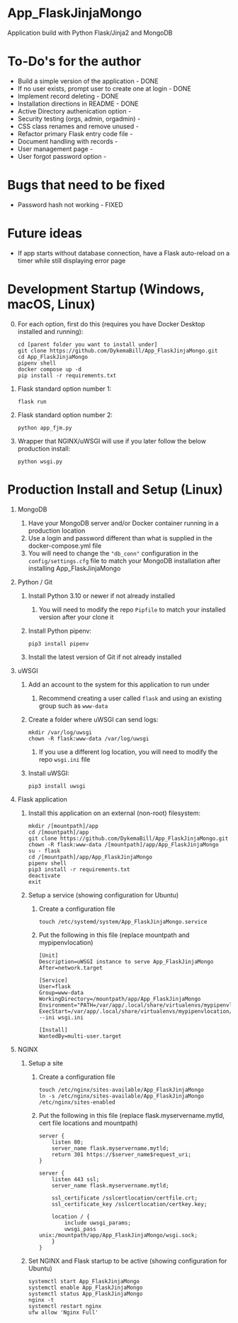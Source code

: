 # App_FlaskJinjaMongo
Application build with Python Flask/Jinja2 and MongoDB

# To-Do's for the author
-   Build a simple version of the application - DONE
-   If no user exists, prompt user to create one at login - DONE
-   Implement record deleting - DONE
-   Installation directions in README - DONE
-   Active Directory authenication option - 
-   Security testing (orgs, admin, orgadmin) - 
-   CSS class renames and remove unused - 
-   Refactor primary Flask entry code file - 
-   Document handling with records - 
-   User management page - 
-   User forgot password option - 

# Bugs that need to be fixed
-   Password hash not working - FIXED

# Future ideas
-   If app starts without database connection, have a Flask auto-reload on a timer while still displaying error page

# Development Startup (Windows, macOS, Linux)

0.  For each option, first do this (requires you have Docker Desktop installed and running):

    ```
    cd [parent folder you want to install under]
    git clone https://github.com/DykemaBill/App_FlaskJinjaMongo.git
    cd App_FlaskJinjaMongo
    pipenv shell
    docker compose up -d
    pip install -r requirements.txt
    ```

1.  Flask standard option number 1:

    ```
    flask run
    ```

2.  Flask standard option number 2:

    ```
    python app_fjm.py
    ```

2.  Wrapper that NGINX/uWSGI will use if you later follow the below production install:

    ```
    python wsgi.py
    ```

# Production Install and Setup (Linux)

1.  MongoDB
    1.  Have your MongoDB server and/or Docker container running in a production location
    2.  Use a login and password different than what is supplied in the docker-compose.yml file
    3.  You will need to change the ```"db_conn"``` configuration in the ```config/settings.cfg``` file to match your MongoDB installation after installing App_FlaskJinjaMongo
1.  Python / Git
    1.  Install Python 3.10 or newer if not already installed
        1.  You will need to modify the repo ```Pipfile``` to match your installed version after your clone it
    2.  Install Python pipenv:

        ```
        pip3 install pipenv
        ```

    3.  Install the latest version of Git if not already installed
2.  uWSGI
    1.  Add an account to the system for this application to run under
        1.  Recommend creating a user called ```flask``` and using an existing group such as ```www-data```
    2.  Create a folder where uWSGI can send logs:

        ```
        mkdir /var/log/uwsgi
        chown -R flask:www-data /var/log/uwsgi
        ```

        1.  If you use a different log location, you will need to modify the repo ```wsgi.ini``` file
    3.  Install uWSGI:

        ```
        pip3 install uwsgi
        ```

4.  Flask application
    1.  Install this application on an external (non-root) filesystem:

        ```
        mkdir /[mountpath]/app
        cd /[mountpath]/app
        git clone https://github.com/DykemaBill/App_FlaskJinjaMongo.git
        chown -R flask:www-data /[mountpath]/app/App_FlaskJinjaMongo
        su - flask
        cd /[mountpath]/app/App_FlaskJinjaMongo
        pipenv shell
        pip3 install -r requirements.txt
        deactivate
        exit
        ```

    2.  Setup a service (showing configuration for Ubuntu)
        1.  Create a configuration file

            ```
            touch /etc/systemd/system/App_FlaskJinjaMongo.service
            ```

        2.  Put the following in this file (replace mountpath and mypipenvlocation)

            ```
            [Unit]
            Description=uWSGI instance to serve App_FlaskJinjaMongo
            After=network.target

            [Service]
            User=flask
            Group=www-data
            WorkingDirectory=/mountpath/app/App_FlaskJinjaMongo
            Environment="PATH=/var/app/.local/share/virtualenvs/mypipenvlocation/bin"
            ExecStart=/var/app/.local/share/virtualenvs/mypipenvlocation/bin/uwsgi --ini wsgi.ini

            [Install]
            WantedBy=multi-user.target
            ```

5.  NGINX
    1.  Setup a site
        1.  Create a configuration file

            ```
            touch /etc/nginx/sites-available/App_FlaskJinjaMongo
            ln -s /etc/nginx/sites-available/App_FlaskJinjaMongo /etc/nginx/sites-enabled
            ```

        2.  Put the following in this file (replace flask.myservername.mytld, cert file locations and mountpath)

            ```
            server {
                listen 80;
                server_name flask.myservername.mytld;
                return 301 https://$server_name$request_uri;
            }

            server {
                listen 443 ssl;
                server_name flask.myservername.mytld;

                ssl_certificate /sslcertlocation/certfile.crt; 
                ssl_certificate_key /sslcertlocation/certkey.key;

                location / {
                    include uwsgi_params;
                    uwsgi_pass unix:/mountpath/app/App_FlaskJinjaMongo/wsgi.sock;
                }
            }
            ```

    2.  Set NGINX and Flask startup to be active (showing configuration for Ubuntu)

        ```
        systemctl start App_FlaskJinjaMongo
        systemctl enable App_FlaskJinjaMongo
        systemctl status App_FlaskJinjaMongo
        nginx -t
        systemctl restart nginx
        ufw allow 'Nginx Full'
        ```
